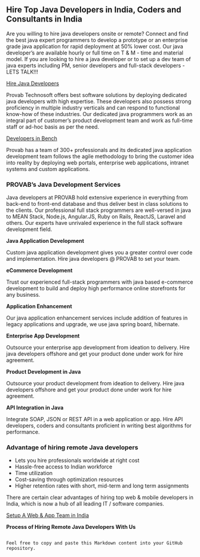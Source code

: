 ## Hire Top Java Developers in India, Coders and Consultants in India

Are you willing to hire java developers onsite or remote? Connect and find the best java expert programmers to develop a prototype or an enterprise grade java application for rapid deployment at 50% lower cost. Our java developer’s are available hourly or full time on T & M - time and material model. If you are looking to hire a java developer or to set up a dev team of java experts including PM, senior developers and full-stack developers - LETS TALK!!!

[Hire Java Developers](https://www.provab.com/hire-java-developers.html)

Provab Technosoft offers best software solutions by deploying dedicated java developers with high expertise. These developers also possess strong proficiency in multiple industry verticals and can respond to functional know-how of these industries. Our dedicated java programmers work as an integral part of customer’s product development team and work as full-time staff or ad-hoc basis as per the need.

[Developers in Bench](https://www.provab.com/hire-bench-developers.html)

Provab has a team of 300+ professionals and its dedicated java application development team follows the agile methodology to bring the customer idea into reality by deploying web portals, enterprise web applications, intranet systems and custom applications.

### PROVAB’s Java Development Services

Java developers at PROVAB hold extensive experience in everything from back-end to front-end database and thus deliver best in class solutions to the clients. Our professional full stack programmers are well-versed in java to MEAN Stack, Node.js, Angular.JS, Ruby on Rails, ReactJS, Laravel and others. Our experts have unrivaled experience in the full stack software development field.

**Java Application Development**

Custom java application development gives you a greater control over code and implementation. Hire java developers @ PROVAB to set your team.

**eCommerce Development**

Trust our experienced full-stack programmers with java based e-commerce development to build and deploy high performance online storefronts for any business.

**Application Enhancement**

Our java application enhancement services include addition of features in legacy applications and upgrade, we use java spring board, hibernate.

**Enterprise App Development**

Outsource your enterprise app development from ideation to delivery. Hire java developers offshore and get your product done under work for hire agreement.

**Product Development in Java**

Outsource your product development from ideation to delivery. Hire java developers offshore and get your product done under work for hire agreement.

**API Integration in Java**

Integrate SOAP, JSON or REST API in a web application or app. Hire API developers, coders and consultants proficient in writing best algorithms for performance.

### Advantage of hiring remote Java developers

- Lets you hire professionals worldwide at right cost
- Hassle-free access to Indian workforce
- Time utilization
- Cost-saving through optimization resources
- Higher retention rates with short, mid-term and long term assignments

There are certain clear advantages of hiring top web & mobile developers in India, which is now a hub of all leading IT / software companies.

[Setup A Web & App Team in India](https://www.provab.com/hire-dedicated-developers.html)

**Process of Hiring Remote Java Developers With Us**
```

Feel free to copy and paste this Markdown content into your GitHub repository.
